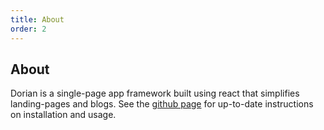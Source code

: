 ```yaml
---
title: About
order: 2
---
```

## About
Dorian is a single-page app framework built using react that simplifies landing-pages and blogs. See the [github page](https://github.com/jasongforbes/dorian-js) for up-to-date instructions on installation and usage.